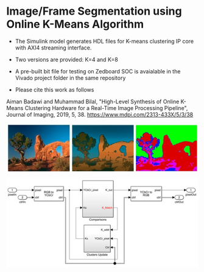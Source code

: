 # Image/Frame Segmentation using Online K-Means Algorithm

* The Simulink model generates HDL files for K-means clustering IP core with AXI4 streaming interface.

* Two versions are provided: K=4 and K=8

* A pre-built bit file for testing on Zedboard SOC is avaialable in the Vivado project folder in the same repository

* Please cite this work as follows

Aiman Badawi and Muhammad Bilal, "High-Level Synthesis of Online K-Means Clustering Hardware for a Real-Time Image Processing Pipeline", Journal of Imaging, 2019, 5, 38.
https://www.mdpi.com/2313-433X/5/3/38

![Screenshot](demo.jpg)

![Screenshot](fpga.jpg)
